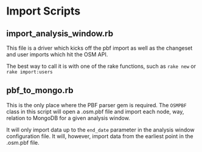 Import Scripts
=============================

## import_analysis_window.rb

This file is a driver which kicks off the pbf import as well as the changeset and user imports which hit the OSM API.

The best way to call it is with one of the rake functions, such as ```rake new``` or ```rake import:users```


## pbf_to_mongo.rb

This is the only place where the PBF parser gem is required.  The ```OSMPBF``` class in this script will open a .osm.pbf file and import each node, way, relation to MongoDB for a given analysis window.

It will only import data up to the ```end_date``` parameter in the analysis window configuration file.  It will, however, import data from the earliest point in the .osm.pbf file.
